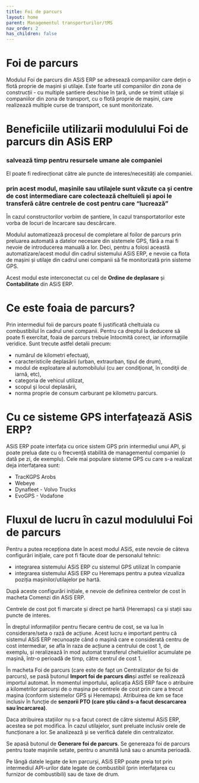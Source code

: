 ```yaml
---
title: Foi de parcurs
layout: home
parent: Managementul transporturilor/tMS
nav_order: 2
has_children: false
---
```

# Foi de parcurs
Modulul Foi de parcurs din ASiS ERP se adresează companiilor care dețin o flotă proprie de mașini și utilaje. Este foarte util companiilor din zona de construcții - cu multiple șantiere deschise în țară, unde se trimit utilaje și companiilor din zona de transport, cu o flotă proprie de mașini, care realizează multiple curse de transport, ce sunt monitorizate.

# Beneficiile utilizarii modulului Foi de parcurs din ASiS ERP

### salvează timp pentru resursele umane ale companiei
El poate fi redirecționat către ale puncte de interes/necesități ale companiei.
### prin acest modul, mașinile sau utilajele sunt văzute ca și centre de cost intermediare care colectează cheltuieli și apoi le transferă către centrele de cost pentru care “lucrează”
În cazul constructorilor vorbim de șantiere, în cazul transportatorilor este vorba de locuri de încarcare sau descărcare.

Modulul automatizează procesul de completare al foilor de parcurs prin preluarea automată a datelor necesare din sistemele GPS, fără a mai fi nevoie de introducerea manuală a lor.
Deci, pentru a folosi această automatizare/acest modul din cadrul sistemului ASiS ERP, e nevoie ca flota de mașini și utilaje din cadrul unei companii să fie monitorizată prin sisteme GPS. 

Acest modul este interconectat cu cel de **Ordine de deplasare** și **Contabilitate** din ASiS ERP.

# Ce este foaia de parcurs?
Prin intermediul foii de parcurs poate fi justificată cheltuiala cu combustibilul în cadrul unei companii. 
Pentru ca dreptul la deducere să poate fi exercitat, foaia de parcurs trebuie întocmită corect, iar informaţiile veridice. Sunt trecute astfel detalii precum:
- numărul de kilometri efectuaţi,
- caracteristicile deplasării (urban, extraurban, tipul de drum),
- modul de exploatare al automobilului (cu aer condiţionat, în condiţii de iarnă, etc),
- categoria de vehicul utilizat,
- scopul şi locul deplasării,
- norma proprie de consum carburant pe kilometru parcurs.

# Cu ce sisteme GPS interfațează ASiS ERP?

ASiS ERP poate interfața cu orice sistem GPS prin intermediul unui API, și poate prelua date cu o frecvență stabilită de managementul companiei (o dată pe zi, de exemplu).
Cele mai populare sisteme GPS cu care s-a realizat deja interfațarea sunt:
- TracKGPS Arobs
- Webeye
- Dynafleet - Volvo Trucks
- EvoGPS - Vodafone

# Fluxul de lucru în cazul modulului Foi de parcurs
Pentru a putea recepționa date în acest modul ASiS, este nevoie de câteva configurări inițiale, care pot fi făcute doar de personalul tehnic:
- integrarea sistemului ASiS ERP cu sistemul GPS utilizat în companie
- integrarea sistemului ASiS ERP cu Heremaps  pentru a putea vizualiza poziția mașinilor/utilajelor pe hartă.

După aceste configurări inițiale, e nevoie de definirea centrelor de cost în macheta Comenzi din ASiS ERP. 

Centrele de cost pot fi marcate și direct pe hartă (Heremaps) ca și stații sau puncte de interes. 

În dreptul informațiilor pentru fiecare centru de cost, se va lua în considerare/seta o rază de acțiune. Acest lucru e important pentru că sistemul ASiS ERP recunoaște când o mașină care e considerată centru de cost intermediar, se afla în raza de acțiune a centrului de cost 1, de exemplu, și reralizează în mod automat transferul cheltuielilor acumulate pe mașină, într-o perioadă de timp, către centrul de cost 1. 

În macheta Foi de parcurs (care este de fapt un Centralizator de foi de parcurs), se pasă butonul **Import foi de parcurs din**și astfel se realizează importul automat.
În momentul importului, aplicația ASiS ERP face o atribuire a kilometrilor parcurși de o mașina pe centrele de cost prin care a trecut mașina (conform sistemelor GPS și Heremaps). Atribuirea de km se face inclusiv în funcție de **senzorii PTO (care știu când s-a facut descarcarea sau încarcarea)**.

Daca atribuirea stațiilor nu s-a facut corect de către sistemul ASiS ERP, acestea se pot modifica. 
În cazul utilajelor, sunt preluate inclusiv orele de funcționare a lor. 
Se analizează și se verifică datele din centralizator.

Se apasă butonul de **Generare foi de parcurs**. Se genereaza foi de parcurs pentru toate mașinile setate, pentru o anumită lună sau o anumita perioadă.

Pe lângă datele legate de km parcurși, ASiS ERP poate preia tot prin intermediul API-urilor date legate de combustibil (prin interfațarea cu furnizor de combustibili) sau de taxe de drum. 






